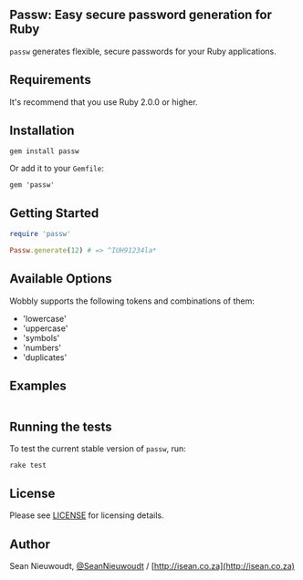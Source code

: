 ## Passw: Easy secure password generation for Ruby

`passw` generates flexible, secure passwords for your Ruby applications. 

Requirements
-----------------

It's recommend that you use Ruby 2.0.0 or higher.

Installation
-----------------

```
gem install passw
```

Or add it to your `Gemfile`: 

```
gem 'passw'
```

Getting Started
-----------------

```ruby
require 'passw'

Passw.generate(12) # => ^IUH91234la*

```

Available Options
-----------------

Wobbly supports the following tokens and combinations of them:

- 'lowercase' 
- 'uppercase' 
- 'symbols' 
- 'numbers'
- 'duplicates'

Examples
-----------------

```ruby

```

Running the tests
-----------------

To test the current stable version of `passw`, run:

```
rake test
```

License
-----------------

Please see [LICENSE](https://github.com/SeanNieuwoudt/passw/blob/master/LICENSE) for licensing details.

Author
-----------------

Sean Nieuwoudt, [@SeanNieuwoudt](https://twitter.com/seannieuwoudt) / [http://isean.co.za](http://isean.co.za)